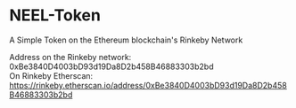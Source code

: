 # NEEL-Token
A Simple Token on the Ethereum blockchain's Rinkeby Network

Address on the Rinkeby network: 0xBe3840D4003bD93d19Da8D2b458B46883303b2bd  
On Rinkeby Etherscan: https://rinkeby.etherscan.io/address/0xBe3840D4003bD93d19Da8D2b458B46883303b2bd
